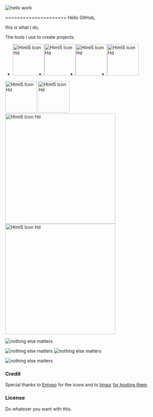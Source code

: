 ![hello work ](https://images.unsplash.com/photo-1489875347897-49f64b51c1f8?ixid=MXwxMjA3fDB8MHxzZWFyY2h8Mnx8aHRtbDV8ZW58MHx8MHw%3D&ixlib=rb-1.2.1&auto=format&fit=crop&w=500&q=60 )

=====================
Hello GitHub, 





this is what I do,


The tools I use to create projects:

<ul style="display:flex">
  <li><img src="https://www.freeiconspng.com/uploads/html5-icon-1.png" width="100" alt="Html5 Icon Hd" />  </li>
  <li><img src="https://www.freeiconspng.com/uploads/html5-icon-1.png" width="100" alt="Html5 Icon Hd" />  </li>
  <li><img src="https://www.freeiconspng.com/uploads/html5-icon-1.png" width="100" alt="Html5 Icon Hd" />  </li>
  <li><img src="https://www.freeiconspng.com/uploads/html5-icon-1.png" width="100" alt="Html5 Icon Hd" />  </li>
</ul>


<img src="https://www.freeiconspng.com/uploads/html5-icon-1.png" width="100" alt="Html5 Icon Hd" /> 
<img src="https://www.freeiconspng.com/uploads/html5-icon-1.png" width="100" alt="Html5 Icon Hd" />
<img src="https://www.freeiconspng.com/uploads/html5-icon-1.png" width="350" alt="Html5 Icon Hd" />
<img src="https://www.freeiconspng.com/uploads/html5-icon-1.png" width="350" alt="Html5 Icon Hd" />






![nothing else matters](http://simpleicons.org/icons/html5.svg)



![nothing else matters](http://simpleicons.org/icons/html5.svg)
![nothing else matters](http://simpleicons.org/icons/html5.svg)


![nothing else matters](http://simpleicons.org/icons/html5.svg)






### Credit
Special thanks to [Entypo](http://www.entypo.com/) for the icons and to [Imgur](http://imgur.com/tXSoThF,1AGmwO3,yCsTjba,0o48UoR,P3YfQoD,YckIOms#0) [for hosting them](http://imgur.com/Vvy3Kru,fep1WsG,9I6NRUm,VlgBKQ9,jDRp47c,wWzX9uB).

### License
Do whatever you want with this.
